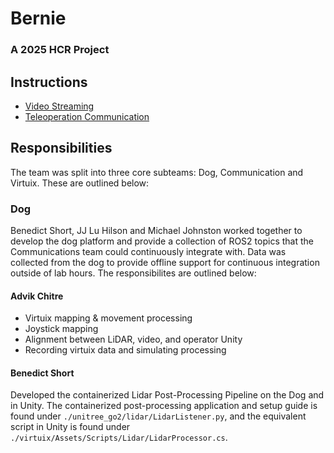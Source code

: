 # Bernie
### A 2025 HCR Project

## Instructions
- [Video Streaming](/communications/video_streaming/README.md)
- [Teleoperation Communication](/communications/teleop_communication/README.md)

## Responsibilities
The team was split into three core subteams: Dog, Communication and Virtuix. These are outlined below:

### Dog
Benedict Short, JJ Lu Hilson and Michael Johnston worked together to develop the dog platform and provide a collection of ROS2 topics that the Communications team could continuously integrate with. Data was collected from the dog to provide offline support for continuous integration outside of lab hours. The responsibilites are outlined below:

#### Advik Chitre
- Virtuix mapping & movement processing
- Joystick mapping
- Alignment between LiDAR, video, and operator Unity
- Recording virtuix data and simulating processing

#### Benedict Short
Developed the containerized Lidar Post-Processing Pipeline on the Dog and in Unity. The containerized post-processing application and setup guide is found under `./unitree_go2/lidar/LidarListener.py`, and the equivalent script in Unity is found under `./virtuix/Assets/Scripts/Lidar/LidarProcessor.cs`.